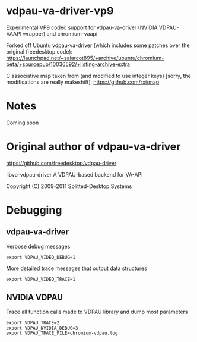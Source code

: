 # vdpau-va-driver-vp9
Experimental VP9 codec support for vdpau-va-driver (NVIDIA VDPAU-VAAPI wrapper) and chromium-vaapi

Forked off Ubuntu vdpau-va-driver (which includes some patches over the original freedesktop code):
https://launchpad.net/~saiarcot895/+archive/ubuntu/chromium-beta/+sourcepub/10036592/+listing-archive-extra

C associative map taken from (and modified to use integer keys) [sorry, the modifications are really makeshift]:
https://github.com/rxi/map

# Notes

Coming soon

# Original author of vdpau-va-driver

https://github.com/freedesktop/vdpau-driver

  libva-vdpau-driver
  A VDPAU-based backend for VA-API

  Copyright (C) 2009-2011 Splitted-Desktop Systems

# Debugging

## vdpau-va-driver
Verbose debug messages
```
export VDPAU_VIDEO_DEBUG=1
```

More detailed trace messages that output data structures
```
export VDPAU_VIDEO_TRACE=1
```

## NVIDIA VDPAU
Trace all function calls made to VDPAU library and dump most parameters
```
export VDPAU_TRACE=2
export VDPAU_NVIDIA_DEBUG=3
export VDPAU_TRACE_FILE=chromium-vdpau.log
```
